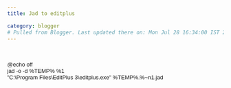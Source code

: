 ```yaml
---
title: Jad to editplus

category: blogger
# Pulled from Blogger. Last updated there on: Mon Jul 28 16:34:00 IST 2008
---
```

<BR>  <P><FONT SIZE=2 FACE="Arial">@echo off</FONT> <BR><FONT SIZE=2 FACE="Arial">jad -o -d %TEMP% %1</FONT> <BR><FONT SIZE=2 FACE="Arial">&quot;C:\Program Files\EditPlus 3\editplus.exe&quot; %TEMP%.\%~n1.jad</FONT> </P>  
